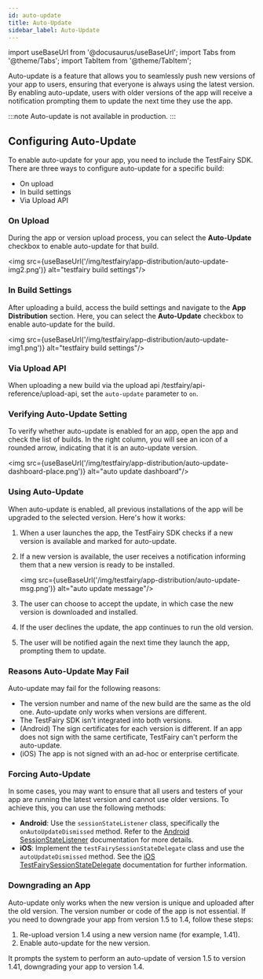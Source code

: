 ```yaml
---
id: auto-update
title: Auto-Update
sidebar_label: Auto-Update
---
```


import useBaseUrl from '@docusaurus/useBaseUrl';
import Tabs from '@theme/Tabs';
import TabItem from '@theme/TabItem';

Auto-update is a feature that allows you to seamlessly push new versions of your app to users, ensuring that everyone is always using the latest version. By enabling auto-update, users with older versions of the app will receive a notification prompting them to update the next time they use the app.

:::note
Auto-update is not available in production.
:::

## Configuring Auto-Update

To enable auto-update for your app, you need to include the TestFairy SDK. There are three ways to configure auto-update for a specific build:

- On upload
- In build settings
- Via Upload API

### On Upload

During the app or version upload process, you can select the **Auto-Update** checkbox to enable auto-update for that build.

<img src={useBaseUrl('/img/testfairy/app-distribution/auto-update-img2.png')} alt="testfairy build settings"/>

### In Build Settings

After uploading a build, access the build settings and navigate to the **App Distribution** section. Here, you can select the **Auto-Update** checkbox to enable auto-update for the build.

<img src={useBaseUrl('/img/testfairy/app-distribution/auto-update-img1.png')} alt="testfairy build settings"/>

### Via Upload API

When uploading a new build via the upload api /testfairy/api-reference/upload-api, set the `auto-update` parameter to `on`.

### Verifying Auto-Update Setting

To verify whether auto-update is enabled for an app, open the app and check the list of builds. In the right column, you will see an icon of a rounded arrow, indicating that it is an auto-update version.

<img src={useBaseUrl('/img/testfairy/app-distribution/auto-update-dashboard-place.png')} alt="auto update dashboard"/>

### Using Auto-Update

When auto-update is enabled, all previous installations of the app will be upgraded to the selected version. Here's how it works:

1. When a user launches the app, the TestFairy SDK checks if a new version is available and marked for auto-update.
2. If a new version is available, the user receives a notification informing them that a new version is ready to be installed.

   <img src={useBaseUrl('/img/testfairy/app-distribution/auto-update-msg.png')} alt="auto update message"/>

3. The user can choose to accept the update, in which case the new version is downloaded and installed.
4. If the user declines the update, the app continues to run the old version.
5. The user will be notified again the next time they launch the app, prompting them to update.

### Reasons Auto-Update May Fail

Auto-update may fail for the following reasons:

- The version number and name of the new build are the same as the old one. Auto-update only works when versions are different.
- The TestFairy SDK isn't integrated into both versions.
- (Android) The sign certificates for each version is different. If an app does not sign with the same certificate, TestFairy can't perform the auto-update.
- (iOS) The app is not signed with an ad-hoc or enterprise certificate.

### Forcing Auto-Update

In some cases, you may want to ensure that all users and testers of your app are running the latest version and cannot use older versions. To achieve this, you can use the following methods:

- **Android**: Use the `sessionStateListener` class, specifically the `onAutoUpdateDismissed` method. Refer to the [Android SessionStateListener](https://docs.testfairy.com/reference/android/com/testfairy/SessionStateListener.html#SessionStateListener) documentation for more details.
- **iOS**: Implement the `testFairySessionStateDelegate` class and use the `autoUpdateDismissed` method. See the [iOS TestFairySessionStateDelegate](https://app.testfairy.com/reference/ios/Protocols/TestFairySessionStateDelegate.html) documentation for further information.

### Downgrading an App

Auto-update only works when the new version is unique and uploaded after the old version. The version number or code of the app is not essential. If you need to downgrade your app from version 1.5 to 1.4, follow these steps:

1. Re-upload version 1.4 using a new version name (for example, 1.41).
2. Enable auto-update for the new version.

It prompts the system to perform an auto-update of version 1.5 to version 1.41, downgrading your app to version 1.4.
